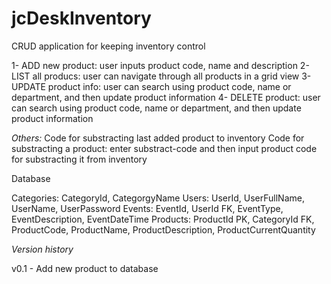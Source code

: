 # jcDeskInventory
CRUD application for keeping inventory control

1- ADD new product: user inputs product code, name and description
2- LIST all producs: user can navigate through all products in a grid view
3- UPDATE product info: user can search using product code, name or department, and then update product information
4- DELETE product: user can search using product code, name or department, and then update product information

*Others:*
Code for substracting last added product to inventory
Code for substracting a product: enter substract-code and then input product code for substracting it from inventory


Database

Categories: CategoryId, CategorgyName
Users: UserId, UserFullName, UserName, UserPassword
Events: EventId, UserId FK, EventType, EventDescription, EventDateTime
Products: ProductId PK, CategoryId FK, ProductCode, ProductName, ProductDescription, ProductCurrentQuantity

_Version history_

v0.1 - Add new product to database